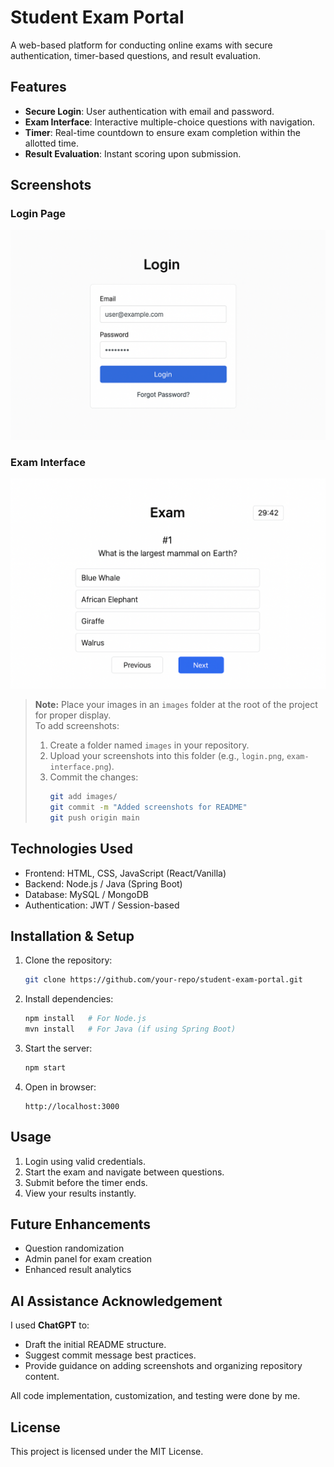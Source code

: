 # Student Exam Portal

A web-based platform for conducting online exams with secure authentication, timer-based questions, and result evaluation.

## Features

- **Secure Login**: User authentication with email and password.
- **Exam Interface**: Interactive multiple-choice questions with navigation.
- **Timer**: Real-time countdown to ensure exam completion within the allotted time.
- **Result Evaluation**: Instant scoring upon submission.

## Screenshots

### Login Page
![Login Page](leadmasters-exam-assessment/images/login.png.png)

### Exam Interface
![Exam Interface](leadmasters-exam-assessment/images/exam-interface.png.png)

> **Note:** Place your images in an `images` folder at the root of the project for proper display.  
> To add screenshots:
> 1. Create a folder named `images` in your repository.
> 2. Upload your screenshots into this folder (e.g., `login.png`, `exam-interface.png`).
> 3. Commit the changes:
>    ```bash
>    git add images/
>    git commit -m "Added screenshots for README"
>    git push origin main
>    ```

## Technologies Used

- Frontend: HTML, CSS, JavaScript (React/Vanilla)
- Backend: Node.js / Java (Spring Boot)
- Database: MySQL / MongoDB
- Authentication: JWT / Session-based

## Installation & Setup

1. Clone the repository:
   ```bash
   git clone https://github.com/your-repo/student-exam-portal.git
   ```
2. Install dependencies:
   ```bash
   npm install   # For Node.js
   mvn install   # For Java (if using Spring Boot)
   ```
3. Start the server:
   ```bash
   npm start
   ```
4. Open in browser:
   ```
   http://localhost:3000
   ```

## Usage

1. Login using valid credentials.
2. Start the exam and navigate between questions.
3. Submit before the timer ends.
4. View your results instantly.

## Future Enhancements

- Question randomization
- Admin panel for exam creation
- Enhanced result analytics

## AI Assistance Acknowledgement

I used **ChatGPT** to:
- Draft the initial README structure.
- Suggest commit message best practices.
- Provide guidance on adding screenshots and organizing repository content.

All code implementation, customization, and testing were done by me.

## License

This project is licensed under the MIT License.

